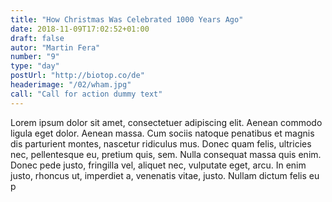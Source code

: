 ```yaml
---
title: "How Christmas Was Celebrated 1000 Years Ago"
date: 2018-11-09T17:02:52+01:00
draft: false
autor: "Martin Fera"
number: "9"
type: "day"
postUrl: "http://biotop.co/de"
headerimage: "/02/wham.jpg"
call: "Call for action dummy text"
---
```

Lorem ipsum dolor sit amet, consectetuer adipiscing elit. Aenean commodo ligula eget dolor. Aenean massa. Cum sociis natoque penatibus et magnis dis parturient montes, nascetur ridiculus mus. Donec quam felis, ultricies nec, pellentesque eu, pretium quis, sem. Nulla consequat massa quis enim. Donec pede justo, fringilla vel, aliquet nec, vulputate eget, arcu. In enim justo, rhoncus ut, imperdiet a, venenatis vitae, justo. Nullam dictum felis eu p
